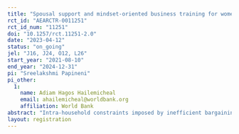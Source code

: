 ```yaml
---
title: "Spousal support and mindset-oriented business training for women entrepreneurs in Ethiopia"
rct_id: "AEARCTR-0011251"
rct_id_num: "11251"
doi: "10.1257/rct.11251-2.0"
date: "2023-04-12"
status: "on_going"
jel: "J16, J24, O12, L26"
start_year: "2021-08-10"
end_year: "2024-12-31"
pi: "Sreelakshmi Papineni"
pi_other:
  1:
    name: Adiam Hagos Hailemicheal
    email: ahailemicheal@worldbank.org
    affiliation: World Bank
abstract: "Intra-household constraints imposed by inefficient bargaining or household production may contribute to gender gaps in entrepreneurship outcomes. In this study using randomized assignment we test whether the economic returns to a mindset-oriented business skills intervention to female firm owners are higher when incorporating curricula designed to encourage greater spousal support for women. The couples' training component involves modelling effective communication techniques for women entrepreneurs and their male partners with training content focused on financial, network, and time resource allocation within the household. Results from this study will contribute to the evidence base on engaging men to support economic opportunities for women."
layout: registration
---
```



